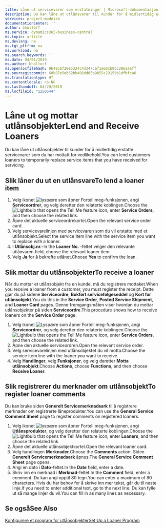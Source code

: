 ```yaml
---
title: Låne ut servicevarer som erstatninger | Microsoft-dokumentasjon
description: Du kan låne ut utlånsvarer til kunder for å midlertidig erstatte servicevarer som du har mottatt for vedlikehold.
services: project-madeira
documentationcenter: ''
author: bholtorf
ms.service: dynamics365-business-central
ms.topic: article
ms.devlang: na
ms.tgt_pltfrm: na
ms.workload: na
ms.search.keywords: ''
ms.date: 04/01/2019
ms.author: bholtorf
ms.openlocfilehash: 9b48cbf20e5324c4d347caf1a60cb9bc296aaaff
ms.sourcegitcommit: 60b87e5eb32bb408dd65b9855c29159b1dfbfca8
ms.translationtype: HT
ms.contentlocale: nb-NO
ms.lasthandoff: 04/29/2019
ms.locfileid: "1250644"
---
```

# <a name="lend-and-receive-loaners"></a><span data-ttu-id="e5625-103">Låne ut og mottar utlånsobjekter</span><span class="sxs-lookup"><span data-stu-id="e5625-103">Lend and Receive Loaners</span></span>
<span data-ttu-id="e5625-104">Du kan låne ut utlånsobjekter til kunder for å midlertidig erstatte servicevarer som du har mottatt for vedlikehold.</span><span class="sxs-lookup"><span data-stu-id="e5625-104">You can lend customers loaners to temporarily replace service items that you have received for servicing.</span></span>  
  
## <a name="to-lend-a-loaner-item"></a><span data-ttu-id="e5625-105">Slik låner du ut en utlånsvare</span><span class="sxs-lookup"><span data-stu-id="e5625-105">To lend a loaner item</span></span>    
1. <span data-ttu-id="e5625-106">Velg ikonet ![lyspære som åpner Fortell meg-funksjonen](media/ui-search/search_small.png "Fortell hva du vil gjøre"), angi **Serviceordrer**, og velg deretter den relaterte koblingen.</span><span class="sxs-lookup"><span data-stu-id="e5625-106">Choose the ![Lightbulb that opens the Tell Me feature](media/ui-search/search_small.png "Tell me what you want to do") icon, enter **Service Orders**, and then choose the related link.</span></span>  
2. <span data-ttu-id="e5625-107">Åpne det aktuelle serviceordrekortet.</span><span class="sxs-lookup"><span data-stu-id="e5625-107">Open the relevant service order card.</span></span>  
3. <span data-ttu-id="e5625-108">Velg servicevarelinjen med servicevaren som du vil erstatte med et utlånsobjekt.</span><span class="sxs-lookup"><span data-stu-id="e5625-108">Select the service item line with the service item you want to replace with a loaner.</span></span>  
4. <span data-ttu-id="e5625-109">I **Utlånsobj.nr.**-</span><span class="sxs-lookup"><span data-stu-id="e5625-109">In the **Loaner No.**</span></span> <span data-ttu-id="e5625-110">-feltet velger den relevante utlånvaren.</span><span class="sxs-lookup"><span data-stu-id="e5625-110">field, choose the relevant loaner item.</span></span>  
5. <span data-ttu-id="e5625-111">Velg **Ja** for å bekrefte utlånet.</span><span class="sxs-lookup"><span data-stu-id="e5625-111">Choose **Yes** to confirm the loan.</span></span>  

## <a name="to-receive-a-loaner"></a><span data-ttu-id="e5625-112">Slik mottar du utlånsobjekter</span><span class="sxs-lookup"><span data-stu-id="e5625-112">To receive a loaner</span></span>  
<span data-ttu-id="e5625-113">Når du mottar et utlånsobjekt fra en kunde, må du registrere mottaket.</span><span class="sxs-lookup"><span data-stu-id="e5625-113">When you receive a loaner from a customer, you must register the receipt.</span></span> <span data-ttu-id="e5625-114">Dette gjør du på sidene **Serviceordre**, **Bokført servicefølgeseddel** og **Kort for utlånsobjekt**.</span><span class="sxs-lookup"><span data-stu-id="e5625-114">You do this in the **Service Order**, **Posted Service Shipment**, and **Loaner Card** pages.</span></span> <span data-ttu-id="e5625-115">Denne fremgangsmåten viser hvordan du mottar utlånsobjekter på siden **Serviceordre**.</span><span class="sxs-lookup"><span data-stu-id="e5625-115">This procedure shows how to receive loaners on the **Service Order** page.</span></span>  
  
1. <span data-ttu-id="e5625-116">Velg ikonet ![Lyspære som åpner Fortell meg-funksjonen](media/ui-search/search_small.png "Fortell hva du vil gjøre"), angi **Serviceordrer**, og velg deretter den relaterte koblingen.</span><span class="sxs-lookup"><span data-stu-id="e5625-116">Choose the ![Lightbulb that opens the Tell Me feature](media/ui-search/search_small.png "Tell me what you want to do") icon, enter **Service Orders**, and then choose the related link.</span></span>  
2. <span data-ttu-id="e5625-117">Åpne den aktuelle serviceordren.</span><span class="sxs-lookup"><span data-stu-id="e5625-117">Open the relevant service order.</span></span>  
3. <span data-ttu-id="e5625-118">Velg servicevarelinjen med utlånsobjektet du vil motta.</span><span class="sxs-lookup"><span data-stu-id="e5625-118">Choose the service item line with the loaner you want to receive.</span></span>  
4. <span data-ttu-id="e5625-119">Velg **Handlinger**, velg **Funksjoner**, og velg deretter **Motta utlånsobjekt**.</span><span class="sxs-lookup"><span data-stu-id="e5625-119">Choose **Actions**, choose **Functions**, and then choose **Receive Loaner**.</span></span>  

## <a name="to-register-loaner-comments"></a><span data-ttu-id="e5625-120">Slik registrerer du merknader om utlånsobjekt</span><span class="sxs-lookup"><span data-stu-id="e5625-120">To register loaner comments</span></span>  
<span data-ttu-id="e5625-121">Du kan bruke siden **Generelt Servicemerknadsark** til å registrere merknader om registrerte låneprodukter.</span><span class="sxs-lookup"><span data-stu-id="e5625-121">You can use the **General Service Comment Sheet** page to register comments on registered loaners.</span></span>  
  
1. <span data-ttu-id="e5625-122">Velg ikonet ![lyspære som åpner Fortell meg-funksjonen](media/ui-search/search_small.png "Fortell hva du vil gjøre"), angi **Utlånsprodukter**, og velg deretter den relaterte koblingen.</span><span class="sxs-lookup"><span data-stu-id="e5625-122">Choose the ![Lightbulb that opens the Tell Me feature](media/ui-search/search_small.png "Tell me what you want to do") icon, enter **Loaners**, and then choose the related link.</span></span>  
2. <span data-ttu-id="e5625-123">Åpne det aktuelle utlånsobjektkortet.</span><span class="sxs-lookup"><span data-stu-id="e5625-123">Open the relevant loaner card.</span></span>  
3. <span data-ttu-id="e5625-124">Velg handlingen **Merknader**.</span><span class="sxs-lookup"><span data-stu-id="e5625-124">Choose the **Comments** action.</span></span> <span data-ttu-id="e5625-125">Siden **Generelt Servicemerknadsark** åpnes.</span><span class="sxs-lookup"><span data-stu-id="e5625-125">The **General Service Comment Sheet** page opens.</span></span>  
4. <span data-ttu-id="e5625-126">Angi en dato i **Dato**-feltet.</span><span class="sxs-lookup"><span data-stu-id="e5625-126">In the **Date** field, enter a date.</span></span>  
5. <span data-ttu-id="e5625-127">Skriv inn en merknad i **Merknad**-feltet.</span><span class="sxs-lookup"><span data-stu-id="e5625-127">In the **Comment** field, enter a comment.</span></span> <span data-ttu-id="e5625-128">Du kan angi opptil 80 tegn.</span><span class="sxs-lookup"><span data-stu-id="e5625-128">You can enter a maximum of 80 characters.</span></span> <span data-ttu-id="e5625-129">Hvis du har behov for å skrive inn mer tekst, går du til neste linje.</span><span class="sxs-lookup"><span data-stu-id="e5625-129">If you need to enter additional text, go to the next line.</span></span> <span data-ttu-id="e5625-130">Du kan fylle ut så mange linjer du vil.</span><span class="sxs-lookup"><span data-stu-id="e5625-130">You can fill in as many lines as necessary.</span></span>  
  
## <a name="see-also"></a><span data-ttu-id="e5625-131">Se også</span><span class="sxs-lookup"><span data-stu-id="e5625-131">See Also</span></span>  
[<span data-ttu-id="e5625-132">Konfigurere et program for utlånsobjekter</span><span class="sxs-lookup"><span data-stu-id="e5625-132">Set Up a Loaner Program</span></span>](service-how-setup-loaner-program.md)   
